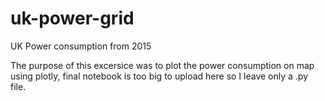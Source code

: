 # uk-power-grid
UK Power consumption from 2015

The purpose of this excersice was to plot the power consumption on map using plotly,  final notebook is too big to upload here so I leave only a .py file.
